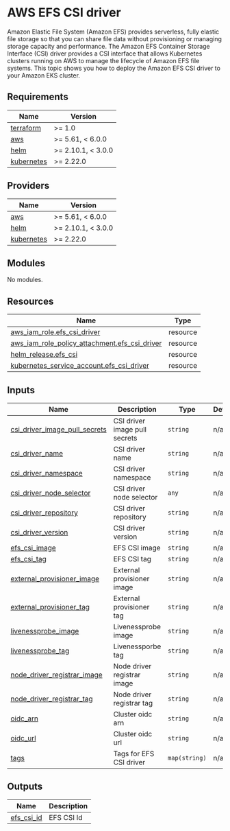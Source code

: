 # AWS EFS CSI driver  
Amazon Elastic File System (Amazon EFS) provides serverless, fully elastic file storage so that you can share file data without provisioning or managing storage capacity and performance. The Amazon EFS Container Storage Interface (CSI) driver provides a CSI interface that allows Kubernetes clusters running on AWS to manage the lifecycle of Amazon EFS file systems. This topic shows you how to deploy the Amazon EFS CSI driver to your Amazon EKS cluster.
<!-- BEGIN_TF_DOCS -->
## Requirements

| Name | Version |
|------|---------|
| <a name="requirement_terraform"></a> [terraform](#requirement\_terraform) | >= 1.0 |
| <a name="requirement_aws"></a> [aws](#requirement\_aws) | >= 5.61, < 6.0.0 |
| <a name="requirement_helm"></a> [helm](#requirement\_helm) | >= 2.10.1, < 3.0.0 |
| <a name="requirement_kubernetes"></a> [kubernetes](#requirement\_kubernetes) | >= 2.22.0 |

## Providers

| Name | Version |
|------|---------|
| <a name="provider_aws"></a> [aws](#provider\_aws) | >= 5.61, < 6.0.0 |
| <a name="provider_helm"></a> [helm](#provider\_helm) | >= 2.10.1, < 3.0.0 |
| <a name="provider_kubernetes"></a> [kubernetes](#provider\_kubernetes) | >= 2.22.0 |

## Modules

No modules.

## Resources

| Name | Type |
|------|------|
| [aws_iam_role.efs_csi_driver](https://registry.terraform.io/providers/hashicorp/aws/latest/docs/resources/iam_role) | resource |
| [aws_iam_role_policy_attachment.efs_csi_driver](https://registry.terraform.io/providers/hashicorp/aws/latest/docs/resources/iam_role_policy_attachment) | resource |
| [helm_release.efs_csi](https://registry.terraform.io/providers/hashicorp/helm/latest/docs/resources/release) | resource |
| [kubernetes_service_account.efs_csi_driver](https://registry.terraform.io/providers/hashicorp/kubernetes/latest/docs/resources/service_account) | resource |

## Inputs

| Name | Description | Type | Default | Required |
|------|-------------|------|---------|:--------:|
| <a name="input_csi_driver_image_pull_secrets"></a> [csi\_driver\_image\_pull\_secrets](#input\_csi\_driver\_image\_pull\_secrets) | CSI driver image pull secrets | `string` | n/a | yes |
| <a name="input_csi_driver_name"></a> [csi\_driver\_name](#input\_csi\_driver\_name) | CSI driver name | `string` | n/a | yes |
| <a name="input_csi_driver_namespace"></a> [csi\_driver\_namespace](#input\_csi\_driver\_namespace) | CSI driver namespace | `string` | n/a | yes |
| <a name="input_csi_driver_node_selector"></a> [csi\_driver\_node\_selector](#input\_csi\_driver\_node\_selector) | CSI driver node selector | `any` | n/a | yes |
| <a name="input_csi_driver_repository"></a> [csi\_driver\_repository](#input\_csi\_driver\_repository) | CSI driver repository | `string` | n/a | yes |
| <a name="input_csi_driver_version"></a> [csi\_driver\_version](#input\_csi\_driver\_version) | CSI driver version | `string` | n/a | yes |
| <a name="input_efs_csi_image"></a> [efs\_csi\_image](#input\_efs\_csi\_image) | EFS CSI image | `string` | n/a | yes |
| <a name="input_efs_csi_tag"></a> [efs\_csi\_tag](#input\_efs\_csi\_tag) | EFS CSI tag | `string` | n/a | yes |
| <a name="input_external_provisioner_image"></a> [external\_provisioner\_image](#input\_external\_provisioner\_image) | External provisioner image | `string` | n/a | yes |
| <a name="input_external_provisioner_tag"></a> [external\_provisioner\_tag](#input\_external\_provisioner\_tag) | External provisioner tag | `string` | n/a | yes |
| <a name="input_livenessprobe_image"></a> [livenessprobe\_image](#input\_livenessprobe\_image) | Livenessprobe image | `string` | n/a | yes |
| <a name="input_livenessprobe_tag"></a> [livenessprobe\_tag](#input\_livenessprobe\_tag) | Livenessporbe tag | `string` | n/a | yes |
| <a name="input_node_driver_registrar_image"></a> [node\_driver\_registrar\_image](#input\_node\_driver\_registrar\_image) | Node driver registrar image | `string` | n/a | yes |
| <a name="input_node_driver_registrar_tag"></a> [node\_driver\_registrar\_tag](#input\_node\_driver\_registrar\_tag) | Node driver registrar tag | `string` | n/a | yes |
| <a name="input_oidc_arn"></a> [oidc\_arn](#input\_oidc\_arn) | Cluster oidc arn | `string` | n/a | yes |
| <a name="input_oidc_url"></a> [oidc\_url](#input\_oidc\_url) | Cluster oidc url | `string` | n/a | yes |
| <a name="input_tags"></a> [tags](#input\_tags) | Tags for EFS CSI driver | `map(string)` | n/a | yes |

## Outputs

| Name | Description |
|------|-------------|
| <a name="output_efs_csi_id"></a> [efs\_csi\_id](#output\_efs\_csi\_id) | EFS CSI Id |
<!-- END_TF_DOCS -->
